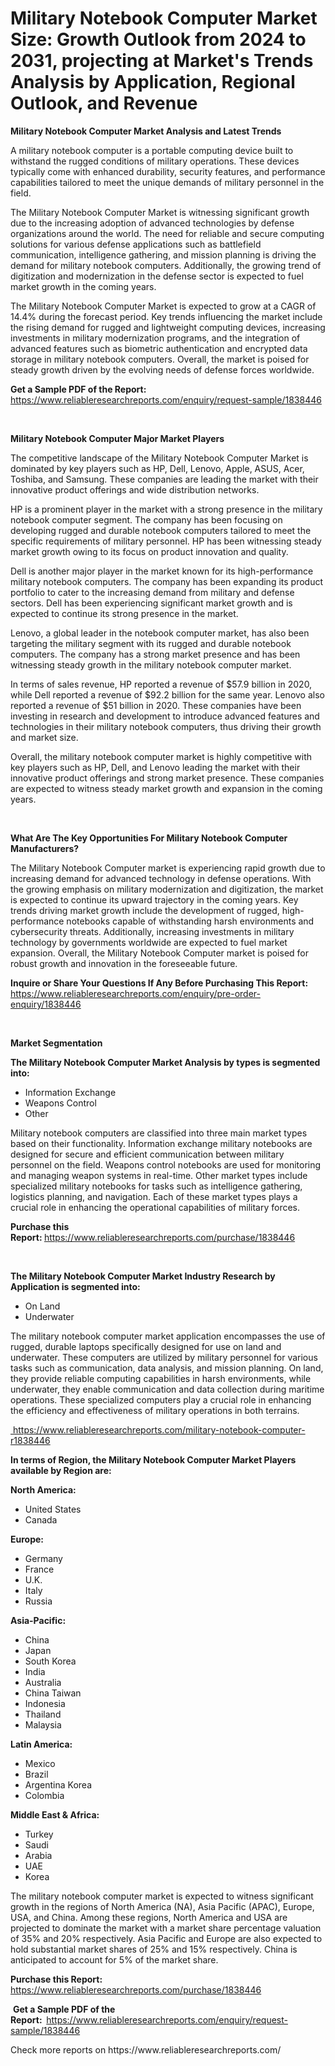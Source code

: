 <p><h1>Military Notebook Computer Market Size: Growth Outlook from 2024 to 2031, projecting at Market's Trends Analysis by Application, Regional Outlook, and Revenue</h1></p><p><strong>Military Notebook Computer Market Analysis and Latest Trends</strong></p>
<p><p>A military notebook computer is a portable computing device built to withstand the rugged conditions of military operations. These devices typically come with enhanced durability, security features, and performance capabilities tailored to meet the unique demands of military personnel in the field.</p><p>The Military Notebook Computer Market is witnessing significant growth due to the increasing adoption of advanced technologies by defense organizations around the world. The need for reliable and secure computing solutions for various defense applications such as battlefield communication, intelligence gathering, and mission planning is driving the demand for military notebook computers. Additionally, the growing trend of digitization and modernization in the defense sector is expected to fuel market growth in the coming years.</p><p>The Military Notebook Computer Market is expected to grow at a CAGR of 14.4% during the forecast period. Key trends influencing the market include the rising demand for rugged and lightweight computing devices, increasing investments in military modernization programs, and the integration of advanced features such as biometric authentication and encrypted data storage in military notebook computers. Overall, the market is poised for steady growth driven by the evolving needs of defense forces worldwide.</p></p>
<p><strong>Get a Sample PDF of the Report:&nbsp;</strong> <a href="https://www.reliableresearchreports.com/enquiry/request-sample/1838446">https://www.reliableresearchreports.com/enquiry/request-sample/1838446</a></p>
<p>&nbsp;</p>
<p><strong>Military Notebook Computer Major Market Players</strong></p>
<p><p>The competitive landscape of the Military Notebook Computer Market is dominated by key players such as HP, Dell, Lenovo, Apple, ASUS, Acer, Toshiba, and Samsung. These companies are leading the market with their innovative product offerings and wide distribution networks.</p><p>HP is a prominent player in the market with a strong presence in the military notebook computer segment. The company has been focusing on developing rugged and durable notebook computers tailored to meet the specific requirements of military personnel. HP has been witnessing steady market growth owing to its focus on product innovation and quality.</p><p>Dell is another major player in the market known for its high-performance military notebook computers. The company has been expanding its product portfolio to cater to the increasing demand from military and defense sectors. Dell has been experiencing significant market growth and is expected to continue its strong presence in the market.</p><p>Lenovo, a global leader in the notebook computer market, has also been targeting the military segment with its rugged and durable notebook computers. The company has a strong market presence and has been witnessing steady growth in the military notebook computer market.</p><p>In terms of sales revenue, HP reported a revenue of $57.9 billion in 2020, while Dell reported a revenue of $92.2 billion for the same year. Lenovo also reported a revenue of $51 billion in 2020. These companies have been investing in research and development to introduce advanced features and technologies in their military notebook computers, thus driving their growth and market size.</p><p>Overall, the military notebook computer market is highly competitive with key players such as HP, Dell, and Lenovo leading the market with their innovative product offerings and strong market presence. These companies are expected to witness steady market growth and expansion in the coming years.</p></p>
<p>&nbsp;</p>
<p><strong>What Are The Key Opportunities For Military Notebook Computer Manufacturers?</strong></p>
<p><p>The Military Notebook Computer market is experiencing rapid growth due to increasing demand for advanced technology in defense operations. With the growing emphasis on military modernization and digitization, the market is expected to continue its upward trajectory in the coming years. Key trends driving market growth include the development of rugged, high-performance notebooks capable of withstanding harsh environments and cybersecurity threats. Additionally, increasing investments in military technology by governments worldwide are expected to fuel market expansion. Overall, the Military Notebook Computer market is poised for robust growth and innovation in the foreseeable future.</p></p>
<p><strong>Inquire or Share Your Questions If Any Before Purchasing This Report:</strong> <a href="https://www.reliableresearchreports.com/enquiry/pre-order-enquiry/1838446">https://www.reliableresearchreports.com/enquiry/pre-order-enquiry/1838446</a></p>
<p>&nbsp;</p>
<p><strong>Market Segmentation</strong></p>
<p><strong>The Military Notebook Computer Market Analysis by types is segmented into:</strong></p>
<p><ul><li>Information Exchange</li><li>Weapons Control</li><li>Other</li></ul></p>
<p><p>Military notebook computers are classified into three main market types based on their functionality. Information exchange military notebooks are designed for secure and efficient communication between military personnel on the field. Weapons control notebooks are used for monitoring and managing weapon systems in real-time. Other market types include specialized military notebooks for tasks such as intelligence gathering, logistics planning, and navigation. Each of these market types plays a crucial role in enhancing the operational capabilities of military forces.</p></p>
<p><strong>Purchase this Report:&nbsp;</strong><a href="https://www.reliableresearchreports.com/purchase/1838446">https://www.reliableresearchreports.com/purchase/1838446</a></p>
<p>&nbsp;</p>
<p><strong>The Military Notebook Computer Market Industry Research by Application is segmented into:</strong></p>
<p><ul><li>On Land</li><li>Underwater</li></ul></p>
<p><p>The military notebook computer market application encompasses the use of rugged, durable laptops specifically designed for use on land and underwater. These computers are utilized by military personnel for various tasks such as communication, data analysis, and mission planning. On land, they provide reliable computing capabilities in harsh environments, while underwater, they enable communication and data collection during maritime operations. These specialized computers play a crucial role in enhancing the efficiency and effectiveness of military operations in both terrains.</p></p>
<p><a href="https://www.reliableresearchreports.com/military-notebook-computer-r1838446">&nbsp;https://www.reliableresearchreports.com/military-notebook-computer-r1838446</a></p>
<p><strong>In terms of Region, the Military Notebook Computer Market Players available by Region are:</strong></p>
<p>
    <p> <strong> North America: </strong>
        <ul>
            <li>United States</li>
            <li>Canada</li>
        </ul>
        </p> 
    <p> <strong> Europe: </strong>
        <ul>
            <li>Germany</li>
            <li>France</li>
            <li>U.K.</li>
            <li>Italy</li>
            <li>Russia</li>
        </ul>
        </p> 
    <p> <strong> Asia-Pacific: </strong>
        <ul>
            <li>China</li>
            <li>Japan</li>
            <li>South Korea</li>
            <li>India</li>
            <li>Australia</li>
            <li>China Taiwan</li>
            <li>Indonesia</li>
            <li>Thailand</li>
            <li>Malaysia</li>
        </ul>
        </p> 
    <p> <strong> Latin America: </strong>
        <ul>
            <li>Mexico</li>
            <li>Brazil</li>
            <li>Argentina Korea</li>
            <li>Colombia</li>
        </ul>
        </p> 
    <p> <strong> Middle East & Africa: </strong>
        <ul>
            <li>Turkey</li>
            <li>Saudi</li>
            <li>Arabia</li>
            <li>UAE</li>
            <li>Korea</li>
        </ul>
    </p>
    </p>
<p><p>The military notebook computer market is expected to witness significant growth in the regions of North America (NA), Asia Pacific (APAC), Europe, USA, and China. Among these regions, North America and USA are projected to dominate the market with a market share percentage valuation of 35% and 20% respectively. Asia Pacific and Europe are also expected to hold substantial market shares of 25% and 15% respectively. China is anticipated to account for 5% of the market share.</p></p>
<p><strong>Purchase this Report: </strong><a href="https://www.reliableresearchreports.com/purchase/1838446">https://www.reliableresearchreports.com/purchase/1838446</a></p>
<p>&nbsp;<strong>Get a Sample PDF of the Report:&nbsp;&nbsp;</strong><a href="https://www.reliableresearchreports.com/enquiry/request-sample/1838446">https://www.reliableresearchreports.com/enquiry/request-sample/1838446</a></p>
<p><strong></strong></p>
<p>Check more reports on https://www.reliableresearchreports.com/</p>